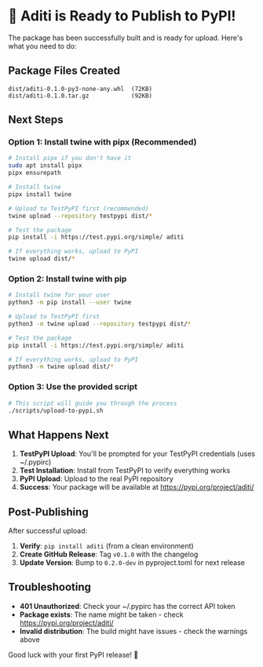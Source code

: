 # 🚀 Aditi is Ready to Publish to PyPI!

The package has been successfully built and is ready for upload. Here's what you need to do:

## Package Files Created

```
dist/aditi-0.1.0-py3-none-any.whl  (72KB)
dist/aditi-0.1.0.tar.gz            (92KB)
```

## Next Steps

### Option 1: Install twine with pipx (Recommended)

```bash
# Install pipx if you don't have it
sudo apt install pipx
pipx ensurepath

# Install twine
pipx install twine

# Upload to TestPyPI first (recommended)
twine upload --repository testpypi dist/*

# Test the package
pip install -i https://test.pypi.org/simple/ aditi

# If everything works, upload to PyPI
twine upload dist/*
```

### Option 2: Install twine with pip

```bash
# Install twine for your user
python3 -m pip install --user twine

# Upload to TestPyPI first
python3 -m twine upload --repository testpypi dist/*

# Test the package
pip install -i https://test.pypi.org/simple/ aditi

# If everything works, upload to PyPI
python3 -m twine upload dist/*
```

### Option 3: Use the provided script

```bash
# This script will guide you through the process
./scripts/upload-to-pypi.sh
```

## What Happens Next

1. **TestPyPI Upload**: You'll be prompted for your TestPyPI credentials (uses ~/.pypirc)
2. **Test Installation**: Install from TestPyPI to verify everything works
3. **PyPI Upload**: Upload to the real PyPI repository
4. **Success**: Your package will be available at https://pypi.org/project/aditi/

## Post-Publishing

After successful upload:

1. **Verify**: `pip install aditi` (from a clean environment)
2. **Create GitHub Release**: Tag `v0.1.0` with the changelog
3. **Update Version**: Bump to `0.2.0-dev` in pyproject.toml for next release

## Troubleshooting

- **401 Unauthorized**: Check your ~/.pypirc has the correct API token
- **Package exists**: The name might be taken - check https://pypi.org/project/aditi/
- **Invalid distribution**: The build might have issues - check the warnings above

Good luck with your first PyPI release! 🎉
